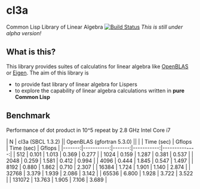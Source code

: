 # cl3a
Common Lisp Library of Linear Algebra
[![Build Status](https://travis-ci.org/i-kiwamu/cl3a.svg?branch=master)](https://travis-ci.org/i-kiwamu/cl3a)
*This is still under alpha version!*

## What is this?
This library provides suites of calculatins for linear algebra like [OpenBLAS](https://github.com/xianyi/OpenBLAS) or [Eigen](http://eigen.tuxfamily.org/index.php?title=Main_Page). The aim of this library is

* to provide fast library of linear algebra for Lispers
* to explore the capability of linear algebra calculations written in **pure Common Lisp**

## Benchmark
Performance of dot product in 10^5 repeat by 2.8 GHz Intel Core i7

| N      | cl3a (SBCL 1.3.2)  || OpenBLAS (gfortran 5.3.0) ||
|        | Time (sec) | Gflops | Time (sec) | Gflops        |
|-------:|-----------:|-------:|-----------:|--------------:|
| 512    | 0.101      | 1.013  | 0.369      | 0.277         |
| 1024   | 0.159      | 1.287  | 0.381      | 0.537         |
| 2048   | 0.259      | 1.581  | 0.412      | 0.994         |
| 4096   | 0.444      | 1.845  | 0.547      | 1.497         |
| 8192   | 0.880      | 1.862  | 0.710      | 2.307         |
| 16384  | 1.724      | 1.901  | 1.140      | 2.874         |
| 32768  | 3.379      | 1.939  | 2.086      | 3.142         |
| 65536  | 6.800      | 1.928  | 3.722      | 3.522         |
| 131072 | 13.763     | 1.905  | 7.106      | 3.689         |
